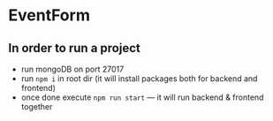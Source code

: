 # EventForm

## In order to run a project

- run mongoDB on port 27017
- run `npm i` in root dir (it will install packages both for backend and frontend)
- once done execute `npm run start` — it will run backend & frontend together
